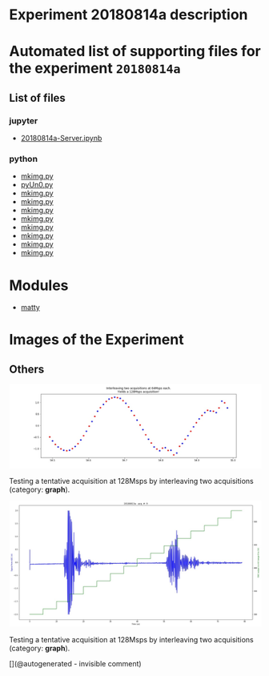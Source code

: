 # Experiment 20180814a description





# Automated list of supporting files for the __experiment `20180814a`__

## List of files

### jupyter

* [20180814a-Server.ipynb](/matty/20180814a/20180814a-Server.ipynb)


### python

* [mkimg.py](/matty/20180814a/mkimg.py)
* [pyUn0.py](/matty/20180814a/pyUn0.py)
* [mkimg.py](/include/bard/images/mkimg.py)
* [mkimg.py](/include/images/sw45b/mkimg.py)
* [mkimg.py](/include/images/kretz-ar3-4-5b/mkimg.py)
* [mkimg.py](/include/images/kretzaw145ba/20180811a/mkimg.py)
* [mkimg.py](/include/images/hp2121/20181011a/mkimg.py)
* [mkimg.py](/include/images/kretzaw145ba/mkimg.py)
* [mkimg.py](/include/images/hp2121/20181013a/mkimg.py)
* [mkimg.py](/include/images/724A/mkimg.py)





# Modules

* [matty](/matty/)




# Images of the Experiment

## Others

![](/matty/20180814a/128Msps_20180813a-9-fft.jpg)

Testing a tentative acquisition at 128Msps by interleaving two acquisitions (category: __graph__).

![](/matty/20180814a/images/20180813a-9.jpg)

Testing a tentative acquisition at 128Msps by interleaving two acquisitions (category: __graph__).










[](@autogenerated - invisible comment)